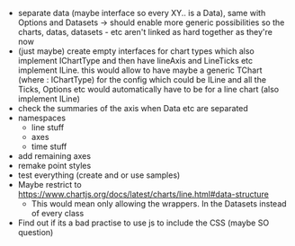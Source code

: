 - separate data (maybe interface so every XY.. is a Data), same with Options and Datasets -> should enable more generic possibilities so the charts, datas, datasets - etc aren't linked as hard together as they're now
- (just maybe) create empty interfaces for chart types which also implement IChartType and then have lineAxis and LineTicks etc implement ILine. this would allow to have maybe a generic TChart (where : IChartType) for the config which could be ILine and all the Ticks, Options etc would automatically have to be for a line chart (also implement ILine)
- check the summaries of the axis when Data etc are separated
- namespaces
  - line stuff
  - axes
  - time stuff
- add remaining axes
- remake point styles
- test everything (create and or use samples)
- Maybe restrict to https://www.chartjs.org/docs/latest/charts/line.html#data-structure 
  - This would mean only allowing the wrappers. In the Datasets instead of every class
- Find out if its a bad practise to use js to include the CSS (maybe SO question)